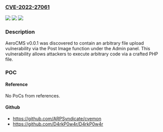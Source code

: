 ### [CVE-2022-27061](https://cve.mitre.org/cgi-bin/cvename.cgi?name=CVE-2022-27061)
![](https://img.shields.io/static/v1?label=Product&message=n%2Fa&color=blue)
![](https://img.shields.io/static/v1?label=Version&message=n%2Fa&color=blue)
![](https://img.shields.io/static/v1?label=Vulnerability&message=n%2Fa&color=brighgreen)

### Description

AeroCMS v0.0.1 was discovered to contain an arbitrary file upload vulnerability via the Post Image function under the Admin panel. This vulnerability allows attackers to execute arbitrary code via a crafted PHP file.

### POC

#### Reference
No PoCs from references.

#### Github
- https://github.com/ARPSyndicate/cvemon
- https://github.com/D4rkP0w4r/D4rkP0w4r

